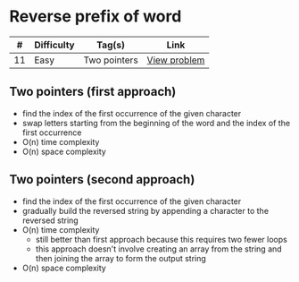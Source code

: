 # Reverse prefix of word

| #   | Difficulty | Tag(s)       | Link                                                                  |
| --- | ---------- | ------------ | --------------------------------------------------------------------- |
| 11  | Easy       | Two pointers | [View problem](https://leetcode.com/problems/reverse-prefix-of-word/) |

## Two pointers (first approach)

- find the index of the first occurrence of the given character
- swap letters starting from the beginning of the word and the index of the first occurrence
- O(n) time complexity
- O(n) space complexity

## Two pointers (second approach)

- find the index of the first occurrence of the given character
- gradually build the reversed string by appending a character to the reversed string
- O(n) time complexity
  - still better than first approach because this requires two fewer loops
  - this approach doesn't involve creating an array from the string and then joining the array to form the output string
- O(n) space complexity
